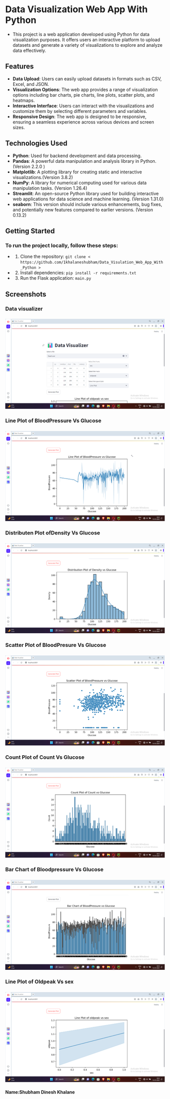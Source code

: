 # Data Visualization Web App With Python 
- This project is a web application developed using Python for data visualization purposes. It offers users an interactive platform to upload datasets and generate a variety of visualizations to explore and analyze data effectively.

## Features

- **Data Upload**: Users can easily upload datasets in formats such as CSV, Excel, and JSON.
- **Visualization Options**: The web app provides a range of visualization options including bar charts, pie charts, line plots, scatter plots, and heatmaps.
- **Interactive Interface**: Users can interact with the visualizations and customize them by selecting different parameters and variables.
- **Responsive Design**: The web app is designed to be responsive, ensuring a seamless experience across various devices and screen sizes.

## Technologies Used

- **Python**: Used for backend development and data processing.
- **Pandas**: A powerful data manipulation and analysis library in Python.(Version 2.2.0 )
- **Matplotlib**: A plotting library for creating static and interactive visualizations.(Version 3.8.2)
- **NumPy**: A library for numerical computing used for various data manipulation tasks. (Version 1.26.4)
- **Streamlit**: An open-source Python library used for building interactive web applications for data science and machine learning. (Version 1.31.0)
- **seaborn**: This version should include various enhancements, bug fixes, and potentially new features compared to earlier versions. (Version 0.13.2)
  
## Getting Started

### To run the project locally, follow these steps:

- 1. Clone the repository: `git clone < https://github.com/1khalaneshubham/Data_Visulation_Web_App_With_Python >`
- 2. Install dependencies: `pip install -r requirements.txt`
- 3. Run the Flask application: `main.py`

## Screenshots
### Data visualizer
### ![Dashboard 1](https://github.com/1khalaneshubham/Data_Visulation_Web_App_With_Python/blob/main/Screenshots/Screenshot1.png)
### Line Plot of BloodPressure Vs Glucose
### ![Dashboard 2](https://github.com/1khalaneshubham/Data_Visulation_Web_App_With_Python/blob/main/Screenshots/Screenshot2.png)
### Distributen Plot ofDensity Vs Glucose
### ![Dashboard 3](https://github.com/1khalaneshubham/Data_Visulation_Web_App_With_Python/blob/main/Screenshots/Screenshot3.png)
### Scatter Plot of BloodPresure Vs Glucose
### ![Dashboard 4](https://github.com/1khalaneshubham/Data_Visulation_Web_App_With_Python/blob/main/Screenshots/Screenshot4.png)
### Count Plot of Count Vs Glucose
### ![Dashboard 5](https://github.com/1khalaneshubham/Data_Visulation_Web_App_With_Python/blob/main/Screenshots/Screenshot5.png)
### Bar Chart of Bloodpressure Vs Glucose
### ![Dashboard 6](https://github.com/1khalaneshubham/Data_Visulation_Web_App_With_Python/blob/main/Screenshots/Screenshot6.png)
### Line Plot of Oldpeak Vs sex
### ![Dashboard 7](https://github.com/1khalaneshubham/Data_Visulation_Web_App_With_Python/blob/main/Screenshots/Screenshot7.png)

#### Name:Shubham Dinesh Khalane
